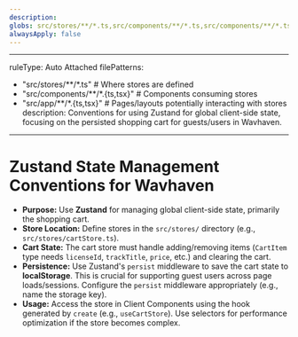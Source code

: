 ```yaml
---
description: 
globs: src/stores/**/*.ts,src/components/**/*.ts,src/components/**/*.tsx,src/app/**/*.ts,src/app/**/*.tsx
alwaysApply: false
---
```

---
ruleType: Auto Attached
filePatterns:
  - "src/stores/**/*.ts"           # Where stores are defined
  - "src/components/**/*.{ts,tsx}" # Components consuming stores
  - "src/app/**/*.{ts,tsx}"      # Pages/layouts potentially interacting with stores
description: Conventions for using Zustand for global client-side state, focusing on the persisted shopping cart for guests/users in Wavhaven.
---
# Zustand State Management Conventions for Wavhaven

- **Purpose:** Use **Zustand** for managing global client-side state, primarily the shopping cart.
- **Store Location:** Define stores in the `src/stores/` directory (e.g., `src/stores/cartStore.ts`).
- **Cart State:** The cart store must handle adding/removing items (`CartItem` type needs `licenseId`, `trackTitle`, `price`, etc.) and clearing the cart.
- **Persistence:** Use Zustand's `persist` middleware to save the cart state to **localStorage**. This is crucial for supporting guest users across page loads/sessions. Configure the `persist` middleware appropriately (e.g., name the storage key).
- **Usage:** Access the store in Client Components using the hook generated by `create` (e.g., `useCartStore`). Use selectors for performance optimization if the store becomes complex.